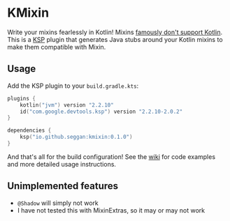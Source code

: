 # KMixin

Write your mixins fearlessly in Kotlin! Mixins [famously don't support Kotlin](https://github.com/SpongePowered/Mixin/issues/245). This is a [KSP](https://https://github.com/google/ksp) plugin that generates Java stubs around your Kotlin mixins to make them compatible with Mixin.

## Usage
Add the KSP plugin to your `build.gradle.kts`:

```kotlin
plugins {
    kotlin("jvm") version "2.2.10"
    id("com.google.devtools.ksp") version "2.2.10-2.0.2"
}

dependencies {
    ksp("io.github.seggan:kmixin:0.1.0")
}
```

And that's all for the build configuration! See the [wiki](htpps://github.com/Seggan/kmixin/wiki) for code examples and more detailed usage instructions.

## Unimplemented features
- `@Shadow` will simply not work
- I have not tested this with MixinExtras, so it may or may not work
